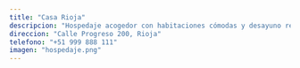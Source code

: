 ```yaml
---
title: "Casa Rioja"
descripcion: "Hospedaje acogedor con habitaciones cómodas y desayuno regional."
direccion: "Calle Progreso 200, Rioja"
telefono: "+51 999 888 111"
imagen: "hospedaje.png"
---
```

